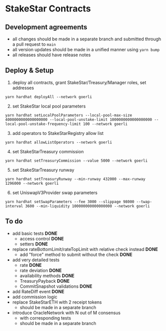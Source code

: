 # StakeStar Contracts

## Development agreements

- all changes should be made in a separate branch and submitted through a pull request to `main`
- all version updates should be made in a unified manner using `yarn bump`
- all releases should have release notes

## Deploy & Setup

1. deploy all contracts, grant StakeStar/Treasury/Manager roles, set addresses

```shell
yarn hardhat deployAll --network goerli
```

2. set StakeStar local pool parameters

```shell
yarn hardhat setLocalPoolParameters --local-pool-max-size 4000000000000000000 --local-pool-unstake-limit 1000000000000000000 --local-pool-unstake-frequency-limit 100 --network goerli
```

3. add operators to StakeStarRegistry allow list

```shell
yarn hardhat allowListOperators --network goerli
```

4. set StakeStarTreasury commission

```shell
yarn hardhat setTreasuryCommission --value 5000 --network goerli
```

5. set StakeStarTreasury runway

```shell
yarn hardhat setTreasuryRunway --min-runway 432000 --max-runway 1296000 --network goerli
```

6. set UniswapV3Provider swap parameters

```shell
yarn hardhat setSwapParameters --fee 3000 --slippage 98000 --twap-interval 3600 --min-liquidity 100000000000000000 --network goerli
```

## To do

- add basic tests **DONE**
    - access control **DONE**
    - setters **DONE**
- replace rateBottomLimit/rateTopLimit with relative check instead **DONE**
    - add "force" method to submit without the check **DONE**
- add very detailed tests
    - rate **DONE**
    - rate deviation **DONE**
    - availability methods **DONE**
    - TreasuryPayback **DONE**
    - CommitSnapshot validations **DONE**
- add RateDiff event **DONE**
- add commission logic
- replace StakeStarETH with 2 receipt tokens
    - should be made in a separate branch
- introduce OracleNetwork with N out of M consensus
    - with corresponding tests
    - should be made in a separate branch
